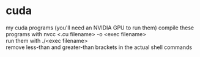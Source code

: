 # cuda
my cuda programs (you'll need an NVIDIA GPU to run them)
compile these programs with nvcc <.cu filename> -o \<exec filename\>  
run them with ./\<exec filename\>  
remove less-than and greater-than brackets in the actual shell commands
